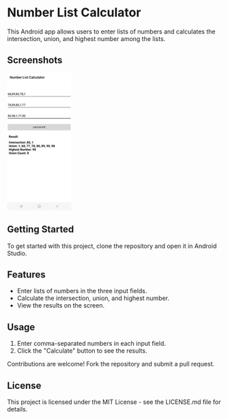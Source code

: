 # Number List Calculator

This Android app allows users to enter lists of numbers and calculates the intersection, union, and highest number among the lists.

## Screenshots

![App Screenshot](screenshot/app_screenshot.jpg)

## Getting Started

To get started with this project, clone the repository and open it in Android Studio.

## Features

- Enter lists of numbers in the three input fields.
- Calculate the intersection, union, and highest number.
- View the results on the screen.

## Usage

1. Enter comma-separated numbers in each input field.
2. Click the "Calculate" button to see the results.


Contributions are welcome! Fork the repository and submit a pull request.

## License

This project is licensed under the MIT License - see the LICENSE.md file for details.
